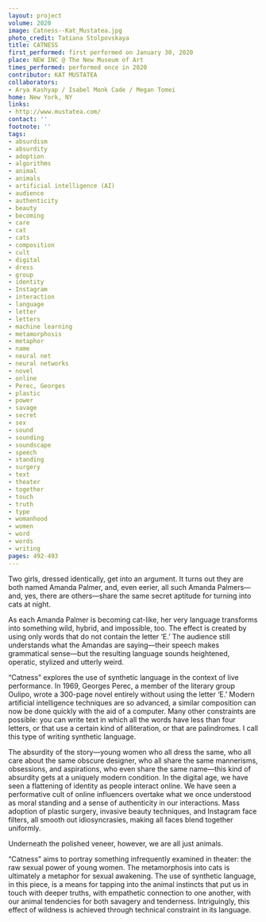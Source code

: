 ```yaml
---
layout: project
volume: 2020
image: Catness--Kat_Mustatea.jpg
photo_credit: Tatiana Stolpovskaya
title: CATNESS
first_performed: first performed on January 30, 2020
place: NEW INC @ The New Museum of Art
times_performed: performed once in 2020
contributor: KAT MUSTATEA
collaborators:
- Arya Kashyap / Isabel Monk Cade / Megan Tomei
home: New York, NY
links:
- http://www.mustatea.com/
contact: ''
footnote: ''
tags:
- absurdism
- absurdity
- adoption
- algorithms
- animal
- animals
- artificial intelligence (AI)
- audience
- authenticity
- beauty
- becoming
- care
- cat
- cats
- composition
- cult
- digital
- dress
- group
- identity
- Instagram
- interaction
- language
- letter
- letters
- machine learning
- metamorphosis
- metaphor
- name
- neural net
- neural networks
- novel
- online
- Perec, Georges
- plastic
- power
- savage
- secret
- sex
- sound
- sounding
- soundscape
- speech
- standing
- surgery
- text
- theater
- together
- touch
- truth
- type
- womanhood
- women
- word
- words
- writing
pages: 492-493
---
```


Two girls, dressed identically, get into an argument. It turns out they are both named Amanda Palmer, and, even eerier, all such Amanda Palmers—and, yes, there are others—share the same secret aptitude for turning into cats at night. 

As each Amanda Palmer is becoming cat-like, her very language transforms into something wild, hybrid, and impossible, too. The effect is created by using only words that do not contain the letter ‘E.’ The audience still understands what the Amandas are saying—their speech makes grammatical sense—but the resulting language sounds heightened, operatic, stylized and utterly weird.

“Catness” explores the use of synthetic language in the context of live performance. In 1969, Georges Perec, a member of the literary group Oulipo, wrote a 300-page novel entirely without using the letter ‘E.’ Modern artificial intelligence techniques are so advanced, a similar composition can now be done quickly with the aid of a computer. Many other constraints are possible: you can write text in which all the words have less than four letters, or that use a certain kind of alliteration, or that are palindromes. I call this type of writing synthetic language.

The absurdity of the story—young women who all dress the same, who all care about the same obscure designer, who all share the same mannerisms, obsessions, and aspirations, who even share the same name—this kind of absurdity gets at a uniquely modern condition. In the digital age, we have seen a flattening of identity as people interact online. We have seen a performative cult of online influencers overtake what we once understood as moral standing and a sense of authenticity in our interactions. Mass adoption of plastic surgery, invasive beauty techniques, and Instagram face filters, all smooth out idiosyncrasies, making all faces blend together uniformly.

Underneath the polished veneer, however, we are all just animals. 

“Catness” aims to portray something infrequently examined in theater: the raw sexual power of young women. The metamorphosis into cats is ultimately a metaphor for sexual awakening. The use of synthetic language, in this piece, is a means for tapping into the animal instincts that put us in touch with deeper truths, with empathetic connection to one another, with our animal tendencies for both savagery and tenderness. Intriguingly, this effect of wildness is achieved through technical constraint in its language.